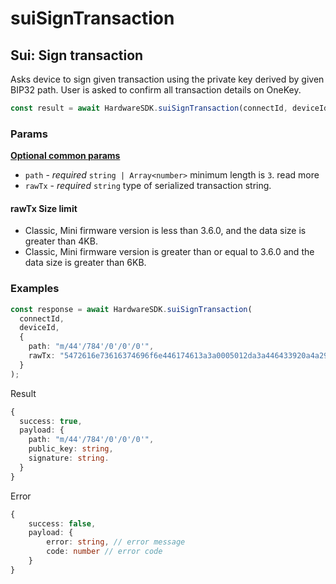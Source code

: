 # suiSignTransaction

## Sui: Sign transaction

Asks device to sign given transaction using the private key derived by given BIP32 path. User is asked to confirm all transaction details on OneKey.

```typescript
const result = await HardwareSDK.suiSignTransaction(connectId, deviceId, params);
```

### Params

[**Optional common params**](../common-params.md)

* `path` - _required_ `string | Array<number>` minimum length is `3`. read more
* `rawTx` - _required_ `string` type of serialized transaction string.



#### rawTx Size limit

* Classic, Mini firmware version is less than 3.6.0, and the data size is greater than 4KB.
* Classic, Mini firmware version is greater than or equal to 3.6.0 and the data size is greater than 6KB.



### Examples

```typescript
const response = await HardwareSDK.suiSignTransaction(
  connectId,
  deviceId,
  {
    path: "m/44'/784'/0'/0'/0'",
    rawTx: "5472616e73616374696f6e446174613a3a0005012da3a446433920a4a290f834710575bd943631de0200000000000000207a7b5943ca4bfa227033fa7c6ddb452c7f7f8a18f73f1058b4ac07a14d22e0a5017cb14a7a318219299f008f31e977808c96e372a60140420f0000000000c68311c708918b26fa85b4ded86977baf81086872da3a446433920a4a290f834710575bd943631de0200000000000000207a7b5943ca4bfa227033fa7c6ddb452c7f7f8a18f73f1058b4ac07a14d22e0a501000000000000007a00000000000000"
  }
);
```

Result

```typescript
{
  success: true,
  payload: {
    path: "m/44'/784'/0'/0'/0'",
    public_key: string,
    signature: string.
  }
}
```

Error

```typescript
{
    success: false,
    payload: {
        error: string, // error message
        code: number // error code
    }
}
```
